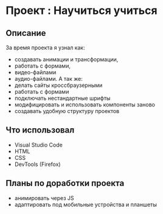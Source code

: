 # Проект : Научиться учиться
## Описание 
За время проекта я узнал как:
- создавать анимации и трансформации, 
- работать с формами, 
- видео-файлами
- аудио-файлами.
А так же:
- делать сайты кроссбраузерными
- работать с формами
- подключать нестандартные шрифты
- модифицировать и использовать компоненты заново
- создавать удобную структуру проектов
## Что использовал 
- Visual Studio Code
- HTML
- CSS
- DevTools (Firefox)
## Планы по доработки проекта
- анимировать через JS
- адаптировать под мобильные устройства и планшеты
